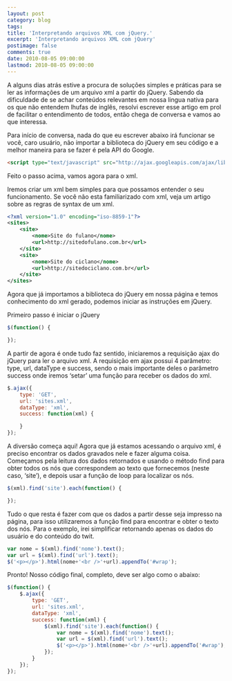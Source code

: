 ```yaml
---
layout: post
category: blog
tags: 
title: 'Interpretando arquivos XML com jQuery.'
excerpt: 'Interpretando arquivos XML com jQuery'
postimage: false
comments: true
date: 2010-08-05 09:00:00
lastmod: 2010-08-05 09:00:00
---
```


A alguns dias atrás estive a procura de soluções simples e práticas para se ler as informações de um arquivo xml a partir do jQuery. Sabendo da dificuldade de se achar conteúdos relevantes em nossa lingua nativa para os que não entendem lhufas de inglês, resolvi escrever esse artigo em prol de facilitar o entendimento de todos, então chega de conversa e vamos ao que interessa.

Para início de conversa, nada do que eu escrever abaixo irá funcionar se você, caro usuário, não importar a biblioteca do jQuery em seu código e a melhor maneira para se fazer é pela API do Google.

```html
<script type="text/javascript" src="http://ajax.googleapis.com/ajax/libs/jquery/1.4.2/jquery.min.js"></script>
```

Feito o passo acima, vamos agora para o xml.

Iremos criar um xml bem simples para que possamos entender o seu funcionamento. Se você não esta familiarizado com xml, veja um artigo sobre as regras de syntax de um xml.

```xml
<?xml version="1.0" encoding="iso-8859-1"?>
<sites>
    <site>
        <nome>Site do fulano</nome>
        <url>http://sitedofulano.com.br</url>
    </site>
    <site>
        <nome>Site do ciclano</nome>
        <url>http://sitedociclano.com.br</url>
    </site>
</sites>
```

Agora que já importamos a biblioteca do jQuery em nossa página e temos conhecimento do xml gerado, podemos iniciar as instruções em jQuery.

Primeiro passo é iniciar o jQuery

```js
$(function() {

});
```

A partir de agora é onde tudo faz sentido, iniciaremos a requisição ajax do jQuery para ler o arquivo xml. A requisição em ajax possui 4 parâmetro: type, url, dataType e success, sendo o mais importante deles o parâmetro success onde iremos ‘setar’ uma função para receber os dados do xml.

```js
$.ajax({
    type: 'GET',
    url: 'sites.xml',
    dataType: 'xml',
    success: function(xml) {

    }
});
```

A diversão começa aqui! Agora que já estamos acessando o arquivo xml, é preciso encontrar os dados gravados nele e fazer alguma coisa. Começamos pela leitura dos dados retornados e usando o método find para obter todos os nós que correspondem ao texto que fornecemos (neste caso, ‘site’), e depois usar a função de loop para localizar os nós.

```js
$(xml).find('site').each(function() {

});
```

Tudo o que resta é fazer com que os dados a partir desse seja impresso na página, para isso utilizaremos a função find para encontrar e obter o texto dos nós. Para o exemplo, irei simplificar retornando apenas os dados do usuário e do conteúdo do twit.

```js
var nome = $(xml).find('nome').text();
var url = $(xml).find('url').text();
$('<p></p>').html(nome+'<br />'+url).appendTo('#wrap');
```

Pronto! Nosso código final, completo, deve ser algo como o abaixo:

```js
$(function() {
    $.ajax({
        type: 'GET',
        url: 'sites.xml',
        dataType: 'xml',
        success: function(xml) {
            $(xml).find('site').each(function() {
                var nome = $(xml).find('nome').text();
                var url = $(xml).find('url').text();
                $('<p></p>').html(nome+'<br />'+url).appendTo('#wrap');
            });
        }
    });
});
```